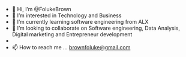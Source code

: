 - 👋 Hi, I’m @FolukeBrown
- 👀 I’m interested in Technology and Business 
- 🌱 I’m currently learning software engineering from ALX
- 💞️ I’m looking to collaborate on Software engineering, Data Analysis, Digital marketing  and Entrepreneur development 
-  
- 📫 How to reach me ... brownfoluke@gmail.com

<!---
FolukeBrown/FolukeBrown is a ✨ special ✨ repository because its `README.md` (this file) appears on your GitHub profile.
You can click the Preview link to take a look at your changes.
--->

